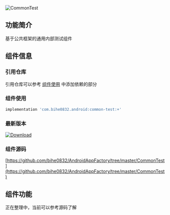 ![CommonTest](https://img.shields.io/badge/AndroidAppFactory-CommonTest-brightgreen)
## 功能简介

基于公共框架的通用内部测试组件

## 组件信息

### 引用仓库

引用仓库可以参考 [组件使用](./../start.md) 中添加依赖的部分

### 组件使用

```groovy
implementation 'com.bihe0832.android:common-test:+'
```

### 最新版本

[ ![Download](https://api.bintray.com/packages/bihe0832/android/common-test/images/download.svg) ](https://bintray.com/bihe0832/android/common-test/_latestVersion)

### 组件源码

[https://github.com/bihe0832/AndroidAppFactory/tree/master/CommonTest](https://github.com/bihe0832/AndroidAppFactory/tree/master/CommonTest)

## 组件功能

正在整理中，当前可以参考源码了解